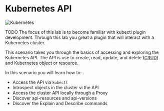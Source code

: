 # Kubernetes API #

![Kubernetes](/javajon/courses/kubernetes-extendability/kube-api/assets/kubernetes.png "Kubernetes")


TODO
The focus of this lab is to become familiar with kubectl plugin development.  Through this lab you great a plugin that will interact with a Kubernetes cluster. 


This scenario takes you through the basics of accessing and exploring the Kubernetes API. The API is use to create, read, update, and delete ([CRUD](https://en.wikipedia.org/wiki/Create,_read,_update_and_delete)) and Kubernetes object or resource.

In this scenario you will learn how to:

- Access the API via `kubectl`
- Introspect objects in the cluster vi the API
- Access the cluster API locally through a Proxy
- Discover api-resources and api-versions
- Discover the Explain and Describe commands
